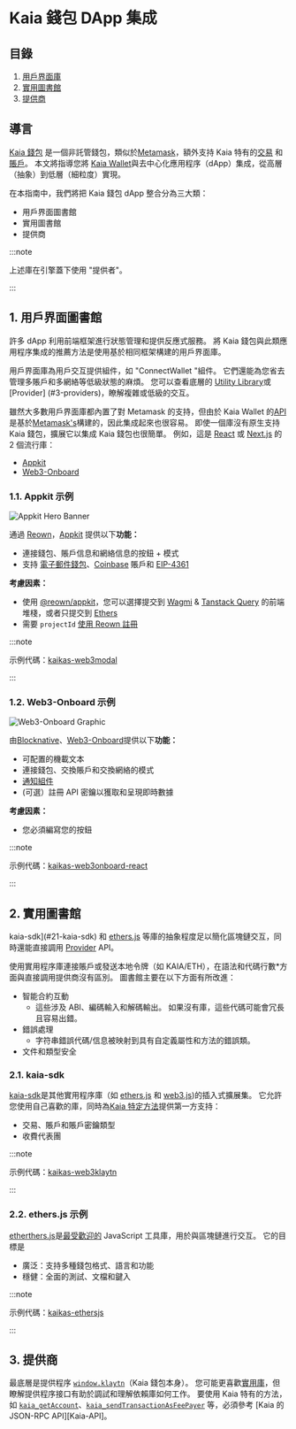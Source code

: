 # Kaia 錢包 DApp 集成

## 目錄

1. [用戶界面庫](#1-ui-libraries)
2. [實用圖書館](#2-utility-libraries)
3. [提供商](#3-providers)

## 導言

[Kaia 錢包](https://docs.kaiawallet.io) 是一個非託管錢包，類似於[Metamask](https://metamask.io)，額外支持 Kaia 特有的[交易](https://docs.kaia.io/learn/transactions) 和[賬戶](https://docs.kaia.io/learn/accounts)。 本文將指導您將 [Kaia Wallet](https://docs.kaiawallet.io)與去中心化應用程序（dApp）集成，從高層（抽象）到低層（細粒度）實現。

在本指南中，我們將把 Kaia 錢包 dApp 整合分為三大類：

- 用戶界面圖書館
- 實用圖書館
- 提供商

:::note

上述庫在引擎蓋下使用 "提供者"。

:::

## 1. 用戶界面圖書館

許多 dApp 利用前端框架進行狀態管理和提供反應式服務。 將 Kaia 錢包與此類應用程序集成的推薦方法是使用基於相同框架構建的用戶界面庫。

用戶界面庫為用戶交互提供組件，如 "ConnectWallet "組件。 它們還能為您省去管理多賬戶和多網絡等低級狀態的麻煩。 您可以查看底層的 [Utility Library](#2-utility-libraries)或 [Provider] (#3-providers)，瞭解複雜或低級的交互。

雖然大多數用戶界面庫都內置了對 Metamask 的支持，但由於 Kaia Wallet 的[API](https://docs.kaia.io/references/json-rpc/kaia/account-created/)是基於[Metamask's](https://docs.metamask.io/wallet/reference/json-rpc-api)構建的，因此集成起來也很容易。 即使一個庫沒有原生支持 Kaia 錢包，擴展它以集成 Kaia 錢包也很簡單。 例如，這是 [React](https://react.dev) 或 [Next.js](https://nextjs.org) 的 2 個流行庫：

- [Appkit](#1.1-appkit-example)
- [Web3-Onboard](#1.2-web3-onboard-example)

### 1.1. Appkit 示例

![Appkit Hero Banner](/img/build/tutorials/appkit-reown.png)

通過 [Reown](https://reown.com/)，[Appkit](https://docs.reown.com/appkit/overview) 提供以下**功能：**

- 連接錢包、賬戶信息和網絡信息的按鈕 + 模式
- 支持 [電子郵件錢包](https://docs.reown.com/appkit/authentication/socials)、[Coinbase](https://www.coinbase.com) 賬戶和 [EIP-4361](https://docs.reown.com/appkit/authentication/one-click-auth)

**考慮因素：**

- 使用 [@reown/appkit](https://www.npmjs.com/package/@reown/appkit)，您可以選擇提交到 [Wagmi](https://wagmi.sh) & [Tanstack Query](https://tanstack.com/query) 的前端堆棧，或者只提交到 [Ethers](https://docs.ethers.org/v6/)
- 需要 `projectId` [使用 Reown 註冊](https://cloud.walletconnect.com/sign-in)

:::note

示例代碼：[kaikas-web3modal](https://github.com/kaiachain/kaia-dapp-mono/blob/main/examples/3rd-integration-examples/kaikas.md)

:::

### 1.2. Web3-Onboard 示例

![Web3-Onboard Graphic](https://onboard.blocknative.com/_app/immutable/assets/connect-modal.b7439c5e.svg)

由[Blocknative](https://www.blocknative.com)、[Web3-Onboard](https://onboard.blocknative.com)提供以下**功能：**

- 可配置的機載文本
- 連接錢包、交換賬戶和交換網絡的模式
- [通知組件](https://onboard.blocknative.com/docs/modules/core#customnotification)
- (可選）註冊 API 密鑰以獲取和呈現即時數據

**考慮因素：**

- 您必須編寫您的按鈕

:::note

示例代碼：[kaikas-web3onboard-react](https://github.com/kaiachain/kaia-dapp-mono/blob/main/examples/3rd-integration-examples/web3Onboard.md)

:::

## 2. 實用圖書館

kaia-sdk](#21-kaia-sdk) 和 [ethers.js](#22-ethersjs-example) 等庫的抽象程度足以簡化區塊鏈交互，同時還能直接調用 [Provider](#3-providers) API。

使用實用程序庫連接賬戶或發送本地令牌（如 KAIA/ETH），在語法和代碼行數\*方面與直接調用提供商沒有區別。 圖書館主要在以下方面有所改進：

- 智能合約互動
  - 這些涉及 ABI、編碼輸入和解碼輸出。 如果沒有庫，這些代碼可能會冗長且容易出錯。
- 錯誤處理
  - 字符串錯誤代碼/信息被映射到具有自定義屬性和方法的錯誤類。
- 文件和類型安全

### 2.1. kaia-sdk

[kaia-sdk](https://github.com/kaiachain/kaia-sdk)是其他實用程序庫（如 [ethers.js](https://docs.ethers.io/v6) 和 [web3.js](https://web3js.org))的插入式擴展集。 它允許您使用自己喜歡的庫，同時為[Kaia 特定方法](https://docs.kaia.io/references/json-rpc/kaia/account-created/)提供第一方支持：

- 交易、賬戶和賬戶密鑰類型
- 收費代表團

:::note

示例代碼：[kaikas-web3klaytn](https://github.com/kaiachain/kaia-dapp-mono/blob/main/examples/3rd-integration-examples/kaikas.md)

:::

### 2.2. ethers.js 示例

[etherthers.js](https://docs.ethers.io/v6)是[最受歡迎的](https://npmtrends.com/web3klaytn-vs-ethers-vs-viem-vs-web3) JavaScript 工具庫，用於與區塊鏈進行交互。 它的目標是

- 廣泛：支持多種錢包格式、語言和功能
- 穩健：全面的測試、文檔和鍵入

:::note

示例代碼：[kaikas-ethersjs](https://github.com/kaiachain/kaia-dapp-mono/blob/main/examples/3rd-integration-examples/ethers-js.md)

:::

## 3. 提供商

最底層是提供程序 [`window.klaytn`](https://docs.kaiawallet.io/02_api_reference/01_klaytn_provider)（Kaia 錢包本身）。 您可能更喜歡[實用庫](#2-utility-libraries)，但瞭解提供程序接口有助於調試和理解依賴庫如何工作。 要使用 Kaia 特有的方法，如 [`kaia_getAccount`](https://docs.kaia.io/references/json-rpc/kaia/get-account/)、[`kaia_sendTransactionAsFeePayer`](https://docs.kaia.io/references/json-rpc/kaia/send-transaction-as-fee-payer/) 等，必須參考 [Kaia 的 JSON-RPC API][Kaia-API]。
